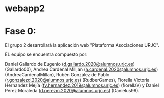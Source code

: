 # webapp2

# Fase 0:

El grupo 2 desarrollará la aplicación web "Plataforma Asociaciones URJC".

EL equipo se encuentra compuesto por:

Daniel Gallardo de Eugenio (d.gallardo.2020@alumnos.urjc.es) (Gallardo00), Andrea Cardenal Mill,an (a.cardenal.2020@alumnos.urjc.es) (AndreaCardenalMillan), Rubén González de Pablo (r.gonzalezd.2020@alumnos.urjc.es) (RudberGames), Fiorella Victoria Hernandez Mejía (fv.hernandez.2019@alumnos.urjc.es) (fiorellaV) y Daniel Pérez Moraleda (d.perezm.2020@alumnos.urjc.es) (Danielus99).
